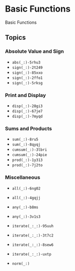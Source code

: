 # Basic Functions

Basic Functions

## Topics

### Absolute Value and Sign
- ``abs(_:)-5rhu3``
- ``sign(_:)-2t249``
- ``sign(_:)-85xxo``
- ``sign(_:)-2ffo1``
- ``sign(_:)-5rksg``

### Print and Display
- ``disp(_:)-28gi3``
- ``disp(_:)-67je7``
- ``disp(_:)-7myqd``

### Sums and Products
- ``sum(_:)-8ru5``
- ``sum(_:)-8qyqj``
- ``cumsum(_:)-3lbri``
- ``cumsum(_:)-24pie``
- ``prod(_:)-1y313``
- ``prod(_:)-7j2to``

### Miscellaneous

- ``all(_:)-6ng02``
- ``all(_:)-4gqjj``
- ``any(_:)-b8ms``
- ``any(_:)-3v1s3``

- ``iterate(_:_:)-95uuh``
- ``iterate(_:_:)-3t7c2``
- ``iterate(_:_:)-8sew6``
- ``iterate(_:_:)-uxtp``

- ``norm(_:)``

